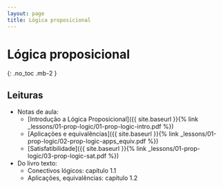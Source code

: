 ```yaml
---
layout: page
title: Lógica proposicional
---
```


# Lógica proposicional
{: .no_toc .mb-2 }

## Leituras

- Notas de aula:
  - [Introdução a Lógica Proposicional]({{ site.baseurl }}{% link _lessons/01-prop-logic/01-prop-logic-intro.pdf %})
  - [Aplicações e equivalências]({{ site.baseurl }}{% link _lessons/01-prop-logic/02-prop-logic-apps_equiv.pdf %})
  - [Satisfatibilidade]({{ site.baseurl }}{% link _lessons/01-prop-logic/03-prop-logic-sat.pdf %})
- Do livro texto:
  - Conectivos lógicos: capítulo 1.1
  - Aplicações, equivalências: capítulo 1.2
